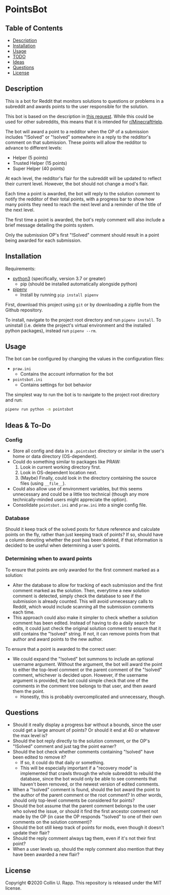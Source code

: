 # PointsBot

## Table of Contents

* [Description](#description)
* [Installation](#installation)
* [Usage](#usage)
* [TODO](#todo)
* [Ideas](#ideas)
* [Questions](#questions)
* [License](#license)

## Description

This is a bot for Reddit that monitors solutions to questions or problems in a
subreddit and awards points to the user responsible for the solution.

This bot is based on the description in
[this request](https://www.reddit.com/r/RequestABot/comments/emdeim/expert_level_bot_coding/).
While this could be used for other subreddits, this means that it is intended
for [r/MinecraftHelp](https://www.reddit.com/r/MinecraftHelp/).

The bot will award a point to a redditor when the OP of a submission includes
"!Solved" or "!solved" somewhere in a reply to the redditor's comment on that
submission.  These points will allow the redditor to advance to different
levels:

* Helper (5 points)
* Trusted Helper (15 points)
* Super Helper (40 points)

At each level, the redditor's flair for the subreddit will be updated to reflect
their current level. However, the bot should not change a mod's flair.

Each time a point is awarded, the bot will reply to the solution comment to
notify the redditor of their total points, with a progress bar to show how many
points they need to reach the next level and a reminder of the title of the next
level.

The first time a point is awarded, the bot's reply comment will also include a
brief message detailing the points system.

Only the submission OP's first "!Solved" comment should result in a point being
awarded for each submission.

## Installation

Requirements:

* [python3](www.python.org) (specifically, version 3.7 or greater)
    * pip (should be installed automatically alongside python)
* [pipenv](https://pipenv.readthedocs.io/en/latest/)
    * Install by running `pip install pipenv`

First, download this project using `git` or by downloading a zipfile from the
Github repository.

To install, navigate to the project root directory and run `pipenv install`.
To uninstall (i.e. delete the project's virtual environment and the installed
python packages), instead run `pipenv --rm`.

## Usage

The bot can be configured by changing the values in the configuration files:

* `praw.ini`
    - Contains the account information for the bot
* `pointsbot.ini`
    - Contains settings for bot behavior

The simplest way to run the bot is to navigate to the project root directory and
run:

```bash
pipenv run python -m pointsbot
```

## Ideas & To-Do

### Config

* Store all config and data in a `.pointsbot` directory or similar in the user's
    home or data directory (OS-dependent).
* Could do something similar to packages like PRAW:
    1. Look in current working directory first.
    2. Look in OS-dependent location next.
    3. (Maybe) Finally, could look in the directory containing the source files
       (using `__file__`).
* Could also allow use of environment variables, but this seems unnecessary and
    could be a little too technical (though any more technically-minded users
    might appreciate the option).
* Consolidate `pointsbot.ini` and `praw.ini` into a single config file.

### Database

Should it keep track of the solved posts for future reference and calculate
points on the fly, rather than just keeping track of points? If so, should have
a column denoting whether the post has been deleted, if that information is
decided to be useful when determining a user's points.

### Determining when to award points

To ensure that points are only awarded for the first comment marked as a
solution:

* Alter the database to allow for tracking of each submission and the first
    comment marked as the solution. Then, everytime a new solution comment is
    detected, simply check the database to see if the submission is already
    counted. This will avoid unnecessary calls to Reddit, which would include
    scanning all the submission comments each time.
* This approach could also make it simpler to check whether a solution comment
    has been edited. Instead of having to do a daily search for edits, it could
    just check the original solution comment to ensure that it still contains
    the "!solved" string. If not, it can remove points from that author and
    award points to the new author.

To ensure that a point is awarded to the correct user:

* We could expand the "!solved" bot summons to include an optional username
    argument. Without the argument, the bot will award the point to either the
    top-level comment or the parent comment of the "!solved" comment, whichever
    is decided upon. However, if the username argument is provided, the bot
    could simple check that one of the comments in the comment tree belongs to
    that user, and then award them the point.
    - Honestly, this is probably overcomplicated and unnecessary, though.

## Questions

* Should it really display a progress bar without a bounds, since the user could
    get a large amount of points? Or should it end at 40 or whatever the max
    level is?
* Should the bot reply directly to the solution comment, or the OP's "!Solved"
    comment and just tag the point earner?
* Should the bot check whether comments containing "!solved" have been edited to
    remove it?
    - If so, it could do that daily or something.
    - This will be especially important if a "recovery mode" is implemented that
        crawls through the whole subreddit to rebuild the database, since the
        bot would only be able to see comments that haven't been removed, or
        the newest version of edited comments.
* When a "!solved" comment is found, should the bot award the point to the
    author of the parent comment or the root comment? In other words, should
    only top-level comments be considered for points?
* Should the bot assume that the parent comment belongs to the user who solved
    the issue, or should it find the first ancestor comment not made by the OP
    (in case the OP responds "!solved" to one of their own comments on the
    solution comment)?
* Should the bot still keep track of points for mods, even though it doesn't
    update their flair?
* Should the reply comment always tag them, even if it's not their first point?
* When a user levels up, should the reply comment also mention that they have
    been awarded a new flair?

## License

Copyright &copy;2020 Collin U. Rapp. This repository is released under the MIT
license.
